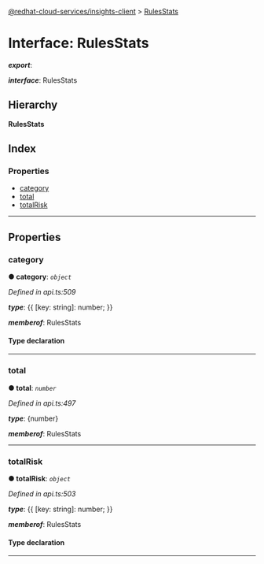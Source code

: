 [@redhat-cloud-services/insights-client](../README.md) > [RulesStats](../interfaces/rulesstats.md)

# Interface: RulesStats

*__export__*: 

*__interface__*: RulesStats

## Hierarchy

**RulesStats**

## Index

### Properties

* [category](rulesstats.md#category)
* [total](rulesstats.md#total)
* [totalRisk](rulesstats.md#totalrisk)

---

## Properties

<a id="category"></a>

###  category

**● category**: *`object`*

*Defined in api.ts:509*

*__type__*: {{ \[key: string\]: number; }}

*__memberof__*: RulesStats

#### Type declaration

[key: `string`]: `number`

___
<a id="total"></a>

###  total

**● total**: *`number`*

*Defined in api.ts:497*

*__type__*: {number}

*__memberof__*: RulesStats

___
<a id="totalrisk"></a>

###  totalRisk

**● totalRisk**: *`object`*

*Defined in api.ts:503*

*__type__*: {{ \[key: string\]: number; }}

*__memberof__*: RulesStats

#### Type declaration

[key: `string`]: `number`

___

